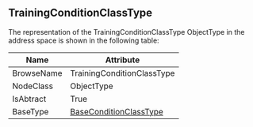 <!-- objecttype -->
## TrainingConditionClassType
The representation of the TrainingConditionClassType ObjectType in the address space is shown in the following table:  

|Name|Attribute|
|---|---|
|BrowseName|TrainingConditionClassType|
|NodeClass|ObjectType|
|IsAbtract|True|
|BaseType|[BaseConditionClassType](../../../Part9/ObjectTypes/BaseConditionClassType/readme.md)|

